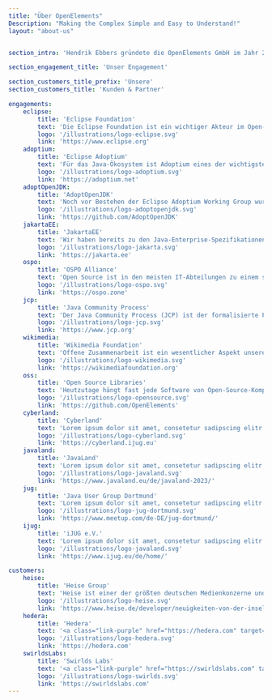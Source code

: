 ```yaml
---
title: "Über OpenElements"
Description: "Making the Complex Simple and Easy to Understand!"
layout: "about-us"


section_intro: 'Hendrik Ebbers gründete die OpenElements GmbH im Jahr 2022, um ein Unternehmen zu schaffen, das Open Source und offene Zusammenarbeit mit einem starken Fokus auf das Java-Ökosystem stärkt.'

section_engagement_title: 'Unser Engagement'

section_customers_title_prefix: 'Unsere'
section_customers_title: 'Kunden & Partner'

engagements:
    eclipse:
        title: 'Eclipse Foundation'
        text: 'Die Eclipse Foundation ist ein wichtiger Akteur im Open-Source-Ökosystem, der es einzelnen Open-Source-Enthusiasten und Unternehmen - ob groß oder klein - ermöglicht, auf Augenhöhe zusammenzuarbeiten, indem sie ein zentrales und unabhängiges Management für Open-Source-Projekte bereitstellt. Als "Contributing Member" tragen wir zur Stiftung und ihren Projekten bei. Darüber hinaus ist Hendrik Ebbers Mitglied des Board of Directors der Eclipse Foundation.'
        logo: '/illustrations/logo-eclipse.svg'
        link: 'https://www.eclipse.org'
    adoptium:
        title: 'Eclipse Adoptium'
        text: 'Für das Java-Ökosystem ist Adoptium eines der wichtigsten Top-Level-Projekte der Eclipse Foundation, da es freie und unternehmenstaugliche LTS-Versionen von Java bereitstellt. Als "Participant Members" sind wir Mitglied der Working Group des Projekts.'
        logo: '/illustrations/logo-adoptium.svg'
        link: 'https://adoptium.net'
    adoptOpenJDK:
        title: 'AdoptOpenJDK'
        text: 'Noch vor Bestehen der Eclipse Adoptium Working Group wurde die Idee, herstellerunabhängige und frei verwendbare Java-Binaries bereitzustellen, in AdoptOpenJDK geboren. Wir sind Teil des Projekts und haben einen Sitz im technischen Lenkungsausschuss (TCS).'
        logo: '/illustrations/logo-adoptopenjdk.svg'
        link: 'https://github.com/AdoptOpenJDK'
    jakartaEE:
        title: 'JakartaEE'
        text: 'Wir haben bereits zu den Java-Enterprise-Spezifikationen beigetragen, bevor JavaEE in die Eclipse Foundation überführt und zu JakartaEE wurde. Der Wechsel zur Eclipse Foundation war sehr positiv, da die Standards für Enterprise-Java nun in einer 100% herstellerunabhängigen Umgebung definiert werden können. Als "Participant Member" arbeiten wir weiterhin an der Standartisierung von Enterprise APIs für Java.'
        logo: '/illustrations/logo-jakarta.svg'
        link: 'https://jakarta.ee'
    ospo:
        title: 'OSPO Alliance'
        text: 'Open Source ist in den meisten IT-Abteilungen zu einem so wichtigen Bestandteil geworden, dass die Einrichtung eines Open Source Program Office (OSPO) für Unternehmen heute ein wichtiger Schritt ist. In der OSPO Alliance tauschen wir unser Wissen aus, um Best Practices und Strukturen für die Einrichtung von Open Source Program Offices zu definieren.'
        logo: '/illustrations/logo-ospo.svg'
        link: 'https://ospo.zone'
    jcp:
        title: 'Java Community Process'
        text: 'Der Java Community Process (JCP) ist der formalisierte Prozess zur Definition neuer Standards und Spezifikationen für Java in sogenannten Java Specification Requests (JSRs). Wir sind Teil der Expertengruppe mehrerer JSRs und haben z.B. an der Standardisierung und Spezifikation der Java Bean Validation mitgearbeitet.'
        logo: '/illustrations/logo-jcp.svg'
        link: 'https://www.jcp.org'
    wikimedia:
        title: 'Wikimedia Foundation'
        text: 'Offene Zusammenarbeit ist ein wesentlicher Aspekt unseres Lebens, und Wikipedia ist das bekannteste Beispiel für eine solche Zusammenarbeit. Daher unterstützen wir die Wikimedia Foundation monatlich, um dieses wichtige Projekt zu fördern.'
        logo: '/illustrations/logo-wikimedia.svg'
        link: 'https://wikimediafoundation.org'
    oss:
        title: 'Open Source Libraries'
        text: 'Heutzutage hängt fast jede Software von Open-Source-Komponenten ab. Aber leider werden solche Teile oft nicht erkannt oder analysiert. Daher kann es vorkommen, dass kritische Software von einer Komponente abhängt, die nicht mehr oder nur noch von einer Handvoll einzelner Personen gepflegt wird. Wir unterstützen solche Projekte individuell über GitHub Sponsoring.'
        logo: '/illustrations/logo-opensource.svg'
        link: 'https://github.com/OpenElements'
    cyberland:
        title: 'Cyberland'
        text: 'Lorem ipsum dolor sit amet, consetetur sadipscing elitr'
        logo: '/illustrations/logo-cyberland.svg'
        link: 'https://cyberland.ijug.eu'
    javaland:
        title: 'JavaLand'
        text: 'Lorem ipsum dolor sit amet, consetetur sadipscing elitr'
        logo: '/illustrations/logo-javaland.svg'
        link: 'https://www.javaland.eu/de/javaland-2023/'
    jug:
        title: 'Java User Group Dortmund'
        text: 'Lorem ipsum dolor sit amet, consetetur sadipscing elitr'
        logo: '/illustrations/logo-jug-dortmund.svg'
        link: 'https://www.meetup.com/de-DE/jug-dortmund/'
    ijug:
        title: 'iJUG e.V.'
        text: 'Lorem ipsum dolor sit amet, consetetur sadipscing elitr'
        logo: '/illustrations/logo-javaland.svg'
        link: 'https://www.ijug.eu/de/home/'

customers:
    heise:
        title: 'Heise Group'
        text: 'Heise ist einer der größten deutschen Medienkonzerne und mit seinem IT-Nachrichtenportal <a class="link-purple" href="https://www.heise.de" target="_blank">heise.de</a> führend im deutschsprachigen Raum. OpenElements ist verantwortlich für den Java-Blog auf <a class="link-purple" href="https://www.heise.de/developer/neuigkeiten-von-der-insel-1920360.html" target="_blank">heise.de</a>.'
        logo: '/illustrations/logo-heise.svg'
        link: 'https://www.heise.de/developer/neuigkeiten-von-der-insel-1920360.html'
    hedera:
        title: 'Hedera'
        text: '<a class="link-purple" href="https://hedera.com" target="_blank">Hedera</a> ist das Unternehmen hinter dem Hedera Hashgraph, dem einzigen öffentlichen und verteilten Ledger, der auf dem Hashgraph-Algorithmus basiert. Hedera Hashgraph ist OSS und wurde in Java entwickelt. Hedera wird von einem Verwaltungsrat aus globalen Unternehmen und Einrichtungen verwaltet, darunter <b>Google</b>, <b>Boeing</b>, <b>IBM</b>, <b>Deutsche Telekom</b>, <b>LG</b>, <b>Dell</b>, <b>Ubisoft</b> und einige andere. OpenElements trägt zur <a class="link-purple" href="https://github.com/hashgraph/hedera-services" target="_blank">Open Source Platform und der Implementierung der Services des Hedera Hashgraph</a> bei.'
        logo: '/illustrations/logo-hedera.svg'
        link: 'https://hedera.com'
    swirldsLabs:
        title: 'Swirlds Labs'
        text: '<a class="link-purple" href="https://swirldslabs.com" target="_blank">Swirlds Labs</a> ist ein Unternehmen, das Entwicklung und Support rund um <b>Hedera Hashgraph</b> anbietet und deren Open-Source-Komponenten entwickelt. OpenElements hilft Swirlds Labs beim Aufbau der Plattform des Hedera Hashgraphs.'
        logo: '/illustrations/logo-swirlds.svg'
        link: 'https://swirldslabs.com'
---
```

